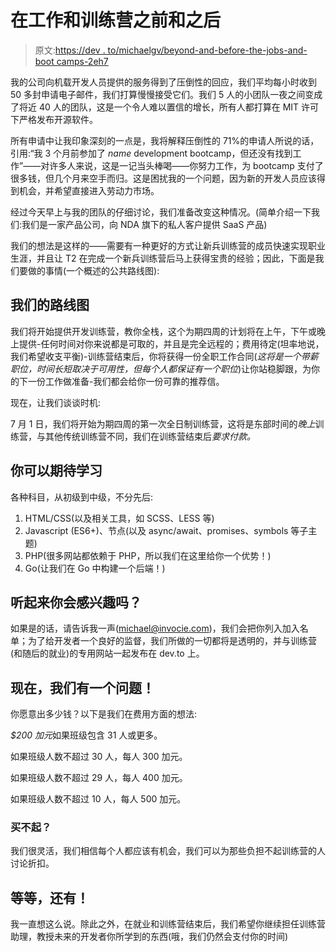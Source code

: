# 在工作和训练营之前和之后

> 原文:[https://dev . to/michaelgv/beyond-and-before-the-jobs-and-boot camps-2eh7](https://dev.to/michaelgv/beyond-and-before-the-jobs-and-bootcamps-2eh7)

我的公司向机载开发人员提供的服务得到了压倒性的回应，我们平均每小时收到 50 多封申请电子邮件，我们打算慢慢接受它们。我们 5 人的小团队一夜之间变成了将近 40 人的团队，这是一个令人难以置信的增长，所有人都打算在 MIT 许可下严格发布开源软件。

所有申请中让我印象深刻的一点是，我将解释压倒性的 71%的申请人所说的话，引用:“我 3 个月前参加了 *name* development bootcamp，但还没有找到工作”——对许多人来说，这是一记当头棒喝——你努力工作，为 bootcamp 支付了很多钱，但几个月来空手而归。这是困扰我的一个问题，因为新的开发人员应该得到机会，并希望直接进入劳动力市场。

经过今天早上与我的团队的仔细讨论，我们准备改变这种情况。(简单介绍一下我们:我们是一家产品公司，向 NDA 旗下的私人客户提供 SaaS 产品)

我们的想法是这样的——需要有一种更好的方式让新兵训练营的成员快速实现职业生涯，并且让 T2 在完成一个新兵训练营后马上获得宝贵的经验；因此，下面是我们要做的事情(一个概述的公共路线图):

## [](#our-roadmap)我们的路线图

我们将开始提供开发训练营，教你全栈，这个为期四周的计划将在上午，下午或晚上提供-任何时间对你来说都是可取的，并且是完全远程的；费用待定(坦率地说，我们希望收支平衡)-训练营结束后，你将获得一份全职工作合同(*这将是一个带薪职位，时间长短取决于可用性，但每个人都保证有一个职位*)让你站稳脚跟，为你的下一份工作做准备-我们都会给你一份可靠的推荐信。

现在，让我们谈谈时机:

7 月 1 日，我们将开始为期四周的第一次全日制训练营，这将是东部时间的*晚上*训练营，与其他传统训练营不同，我们在训练营结束后*要求付款。*

## [](#you-can-expect-to-learn)你可以期待学习

各种科目，从初级到中级，不分先后:

1.  HTML/CSS(以及相关工具，如 SCSS、LESS 等)
2.  Javascript (ES6+)、节点(以及 async/await、promises、symbols 等子主题)
3.  PHP(很多网站都依赖于 PHP，所以我们在这里给你一个优势！)
4.  Go(让我们在 Go 中构建一个后端！)

## 听起来你会感兴趣吗？

如果是的话，请告诉我一声([michael@invocie.com](mailto:michael@invocie.com))，我们会把你列入加入名单；为了给开发者一个良好的监督，我们所做的一切都将是透明的，并与训练营(和随后的就业)的专用网站一起发布在 dev.to 上。

## [](#now-weve-got-a-question)现在，我们有一个问题！

你愿意出多少钱？以下是我们在费用方面的想法:

*$200 加元*如果班级包含 31 人或更多。

如果班级人数不超过 30 人，每人 300 加元。

如果班级人数不超过 29 人，每人 400 加元。

如果班级人数不超过 10 人，每人 500 加元。

### [](#cant-afford-it)买不起？

我们很灵活，我们相信每个人都应该有机会，我们可以为那些负担不起训练营的人讨论折扣。

## [](#wait-theres-more)等等，还有！

我一直想这么说。除此之外，在就业和训练营结束后，我们希望你继续担任训练营助理，教授未来的开发者你所学到的东西(哦，我们仍然会支付你的时间)